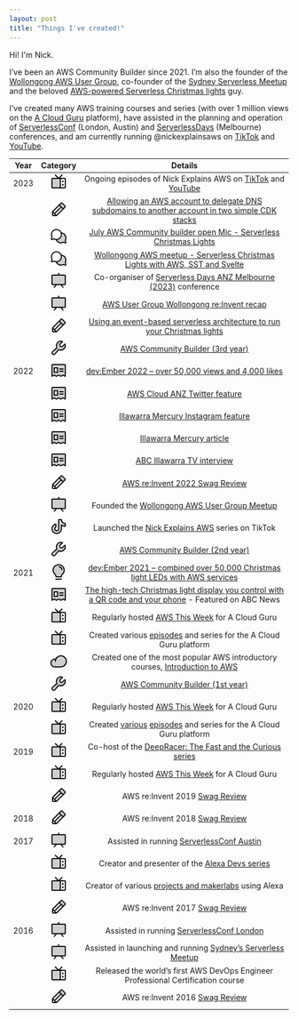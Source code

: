 ```yaml
---
layout: post
title: "Things I've created!"
---
```


Hi! I'm Nick. 

I’ve been an AWS Community Builder since 2021. I’m also the founder of the [Wollongong AWS User Group](https://www.meetup.com/aws-wollongong/), co-founder of the [Sydney Serverless Meetup](https://www.meetup.com/sydney-serverless-meetup-group/) and the beloved [AWS-powered Serverless Christmas lights](https://twitter.com/AWSCloudANZ/status/1599629849798316035) guy.

I’ve created many AWS training courses and series (with over 1 million views on the [A Cloud Guru](https://acloudguru.com/) platform), have assisted in the planning and operation of [ServerlessConf](https://serverlessconf.io/) (London, Austin) and [ServerlessDays](https://anz.serverlessdays.io/) (Melbourne) conferences, and am currently running @nickexplainsaws on [TikTok](https://www.tiktok.com/@nickexplainsaws) and [YouTube](https://www.youtube.com/@nickexplainsaws).

|   Year   |       Category       |                                      Details                                       |
|:--------:|:-------------------:|:--------------------------------------------------------------------------------:|
|   2023   |   ![TV](/tv.png)    | Ongoing episodes of Nick Explains AWS on [TikTok](https://www.tiktok.com/@nickexplainsaws/) and [YouTube](https://www.youtube.com/@nickexplainsaws)                       |
|          |    ![BLOG](/blog.png)    | [Allowing an AWS account to delegate DNS subdomains to another account in two simple CDK stacks](https://dev.to/aws-builders/allowing-an-aws-account-to-delegate-dns-subdomains-to-another-account-in-two-simple-cdk-stacks-1pcm) |
|          |      ![TALK](/talk.png)      | [July AWS Community builder open Mic - Serverless Christmas Lights](https://www.youtube.com/watch?v=WmlLPf5HTnc)               |
|          |      ![TALK](/talk.png)      | [Wollongong AWS meetup - Serverless Christmas Lights with AWS, SST and Svelte](https://www.youtube.com/watch?v=WmlLPf5HTnc)    |
|          |   ![CONFERENCE](/presentation.png)   | Co-organiser of [Serverless Days ANZ Melbourne (2023)](https://anz.serverlessdays.io/) conference                   |
|          |    ![MEETUP](/presentation.png)    | [AWS User Group Wollongong re:Invent recap](https://www.meetup.com/aws-wollongong/events/291110274/)                                         |
|          |     ![BLOG](/blog.png)     | [Using an event-based serverless architecture to run your Christmas lights](https://dev.to/aws-builders/using-an-event-based-serverless-architecture-to-run-your-christmas-lights-2lnf)        |
|          |   ![BUILDER](/builder.png)   | [AWS Community Builder (3rd year)](https://aws.amazon.com/developer/community/community-builders/)                                                 |
|   2022   |  ![MEDIA](/media.png)   | [dev:Ember 2022 – over 50,000 views and 4,000 likes](https://twitter.com/AWSCloudANZ/status/1467720565914058758)                               |
|          |  ![MEDIA](/media.png)   | [AWS Cloud ANZ Twitter feature](https://twitter.com/AWSCloudANZ/status/1599629849798316035)                                                    |
|          |  ![MEDIA](/media.png)   | [Illawarra Mercury Instagram feature](https://www.instagram.com/p/Cl3AvvDSdX6/)                                              |
|          |  ![MEDIA](/media.png)   | [Illawarra Mercury article](https://www.illawarramercury.com.au/story/8009569/fairy-meadow-man-who-syncs-his-christmas-lights-to-music-goes-bigger-and-better/?cs=300)                                                       |
|          |  ![MEDIA](/media.png)   | [ABC Illawarra TV interview](https://www.facebook.com/watch/?v=537589371717078)                                                       |
|          |    ![BLOG](/blog.png)    | [AWS re:Invent 2022 Swag Review](https://acloudguru.com/blog/engineering/aws-reinvent-2022-swag-review)                                                    |
|          |     ![MEETUP](/presentation.png)    | Founded the [Wollongong AWS User Group Meetup](https://www.meetup.com/AWS-Wollongong/)                                      |
|          |     ![VIDEO](/tiktok.png)     | Launched the [Nick Explains AWS](https://www.tiktok.com/@nickexplainsaws) series on TikTok                                   |
|          |   ![BUILDER](/builder.png)   | [AWS Community Builder (2nd year)](https://aws.amazon.com/developer/community/community-builders/)                                                 |
|   2021   |     ![VIDEO](/bulb.png)     | [dev:Ember 2021 – combined over 50,000 Christmas light LEDs with AWS services](https://twitter.com/AWSCloudANZ/status/1467720565914058758)      |
|          |  ![MEDIA](/media.png)   | [The high-tech Christmas light display you control with a QR code and your phone](https://www.abc.net.au/news/2021-12-11/high-tech-christmas-light-display-in-wollongong/100685714) - Featured on ABC News   |
|          |     ![VIDEO](/tv.png)     | Regularly hosted [AWS This Week](https://www.youtube.com/watch?v=-wDYWTwTLhs) for A Cloud Guru                                                |
|          |     ![VIDEO](/tv.png)     | Created various [episodes](https://acloudguru.com/videos/acg-fundamentals/how-to-use-aws-cloudshell) and series for the A Cloud Guru platform                |
|          |     ![VIDEO](/cloud.png)     | Created one of the most popular AWS introductory courses, [Introduction to AWS](https://acloudguru.com/course/introduction-to-aws)     |
|          |   ![BUILDER](/builder.png)   | [AWS Community Builder (1st year)](https://aws.amazon.com/developer/community/community-builders/)                                                |
|   2020   |     ![VIDEO](/tv.png)     | Regularly hosted [AWS This Week](https://www.youtube.com/watch?v=-wDYWTwTLhs) for A Cloud Guru                                                   |
|          |     ![VIDEO](/tv.png)     | Created [various](https://www.youtube.com/watch?v=cPJQ6QnCj-w) [episodes](https://learn.acloud.guru/series/aws-service-spotlight/view/304) and series for the A Cloud Guru platform                |
|   2019   |     ![VIDEO](/tv.png)     | Co-host of the [DeepRacer: The Fast and the Curious series](https://acloud.guru/series/deepracer)                     |
|          |     ![VIDEO](/tv.png)     | Regularly hosted [AWS This Week](https://www.youtube.com/watch?v=-wDYWTwTLhs) for A Cloud Guru                                                   |
|          |    ![BLOG](/blog.png)    | AWS re:Invent 2019 [Swag Review](https://medium.com/@ntriantafillou/aws-re-invent-2019-swag-review-177f8f7ce58e)                                                   |
|   2018   |    ![BLOG](/blog.png)    | AWS re:Invent 2018 [Swag Review](https://medium.com/@ntriantafillou/aws-re-invent-2018-swag-review-f3ff2e00ef4c)                                                    |
|   2017   |   ![CONFERENCE](/presentation.png)   | Assisted in running [ServerlessConf Austin](https://serverlessconf.io/)                                        |
|          |     ![VIDEO](/tv.png)     | Creator and presenter of the [Alexa Devs series](https://acloud.guru/series/alexa-devs)                                   |
|          |     ![VIDEO](/tv.png)     | Creator of various [projects and makerlabs](https://www.hackster.io/xelfer/bring-in-the-washing-b40fba) using Alexa                            |
|          |    ![BLOG](/blog.png)    | AWS re:Invent 2017 [Swag Review](https://medium.com/@ntriantafillou/aws-re-invent-2017-swag-review-4adbdbb86ffb)                                                    |
|   2016   |   ![CONFERENCE](/presentation.png)   | Assisted in running [ServerlessConf London](https://serverlessconf.io/)                                        |
|          |    ![MEETUP](/presentation.png)    | Assisted in launching and running [Sydney’s Serverless Meetup](https://www.meetup.com/sydney-serverless-meetup-group/)                      |
|          |     ![VIDEO](/tv.png)     | Released the world’s first AWS DevOps Engineer Professional Certification course   |
|          |    ![BLOG](/blog.png)    | AWS re:Invent 2016 [Swag Review](https://medium.com/@ntriantafillou/aws-re-invent-2016-swag-review-ed1403d8b4f4)                                                    |
